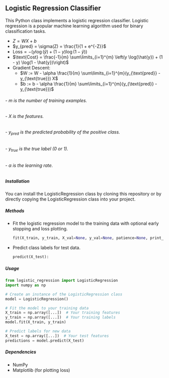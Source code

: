 ## Logistic Regression Classifier
This Python class implements a logistic regression classifier. Logistic regression is a popular machine learning algorithm used for binary classification tasks.
- $Z = WX + b$
- $y_{pred} = \sigma(Z) = \frac{1}{1 + e^{-Z}}$
- $\text{Loss} = -\left(y \log(\hat{y}) + (1 - y) \log(1 - \hat{y})\right)$
- $\text{Cost} = \frac{-1}{m} \sum\limits_{i=1}^{m} \left(y \log(\hat{y}) + (1 - y) \log(1 - \hat{y})\right)$
- Gradient Descent:
  - $W := W - \alpha \frac{1}{m} \sum\limits_{i=1}^{m}(y_{\text{pred}} - y_{\text{true}}) X$
  - $b  := b - \alpha \frac{1}{m} \sum\limits_{i=1}^{m}(y_{\text{pred}} - y_{\text{true}})$


###### - $m$ is the number of training examples.
###### - $X$ is the features.
###### - $y_{pred}$ is the predicted probability of the positive class.
###### - $y_{true}$ is the true label (0 or 1).
###### - $\alpha$ is the learning rate.

##### Installation

You can install the LogisticRegression class by cloning this repository or by directly copying the LogisticRegression class into your project.
##### Methods
- Fit the logistic regression model to the training data with optional early stopping and loss plotting.
  ```python
  fit(X_train, y_train, X_val=None, y_val=None, patience=None, print_loss=True, plot_loss=True):
  ```
- Predict class labels for test data.
  ```python
  predict(X_test):
  ```
##### Usage
```python
from logistic_regression import LogisticRegression
import numpy as np

# Create an instance of the LogisticRegression class
model = LogisticRegression()

# Fit the model to your training data
X_train = np.array([...])  # Your training features
y_train = np.array([...])  # Your training labels
model.fit(X_train, y_train)

# Predict labels for new data
X_test = np.array([...])  # Your test features
predictions = model.predict(X_test)

```
##### Dependencies
- NumPy
- Matplotlib (for plotting loss)
